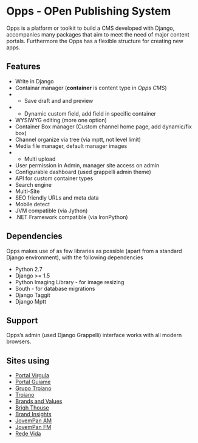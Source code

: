 # Opps - OPen Publishing System

Opps is a platform or toolkit to build a CMS developed with Django, accompanies many packages that aim to meet the need of major 
content portals. Furthermore the Opps has a flexible structure for creating new apps.


## Features

* Write in Django
* Containar manager (**container** is content type in *Opps CMS*)
* * Save draft and and preview
* * Dynamic custom field, add field in specific container
* WYSIWYG editing (more one option)
* Container Box manager (Custom channel home page, add dynamic/fix box)
* Channel organize via tree (via mptt, not level limit)
* Media file manager, default manager images
* * Multi upload
* User permission in Admin, manager site access on admin
* Configurable dashboard (used grappelli admin theme)
* API for custom container types
* Search engine
* Multi-Site
* SEO friendly URLs and meta data
* Mobile detect
* JVM compatible (via Jython)
* .NET Framework compatible (via IronPython)

## Dependencies

Opps makes use of as few libraries as possible (apart from a standard Django environment), with the following dependencies

* Python 2.7
* Django >= 1.5
* Python Imaging Library - for image resizing
* South - for database migrations
* Django Taggit
* Django Mptt


## Support

Opps’s admin (used Django Grappelli) interface works with all modern browsers.


## Sites using

* [Portal Virgula](http://virgula.uol.com.br)
* [Portal Guiame](http://guiame.com.br)
* [Grupo Troiano](http://grupotroiano.com.br)
* [Troiano](http://troiano.com.br)
* [Brands and Values](http://brandsandvalues.com.br)
* [Brigh Thouse](http://brighthouse.com.br)
* [Brand Insights](http://brandinsights.com.br)
* [JovemPan AM](http://jovempan.com.br)
* [JovemPan FM](http://jovempanfm.com.br)
* [Rede Vida](http://www.redevida.com.br)

